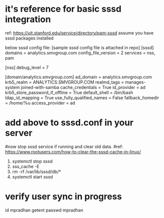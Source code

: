 # it's reference for basic sssd integration 
ref: https://uit.stanford.edu/service/directory/pam-sssd
assume you have sssd packages installed 

below sssd config file: [sample sssd config file is attached in repo]
[sssd]
domains = analytics.smvgroup.com
config_file_version = 2
services = nss, pam

[nss]
debug_level = 7

[domain/analytics.smvgroup.com]
ad_domain = analytics.smvgroup.com
krb5_realm = ANALYTICS.SMVGROUP.COM
realmd_tags = manages-system joined-with-samba
cache_credentials = True
id_provider = ad
krb5_store_password_if_offline = True
default_shell = /bin/bash
ldap_id_mapping = True
use_fully_qualified_names = False
fallback_homedir = /home/%u
access_provider = ad


# add above to sssd.conf in your server
#now stop sssd service if running and clear old data.
#ref: https://www.rootusers.com/how-to-clear-the-sssd-cache-in-linux/

1. systemctl stop sssd
2. sss_cache -E
3. rm -rf /var/lib/sssd/db/*
4. systemctl start sssd

# verify user sync in progress
id mpradhan
getent passwd mpradhan
